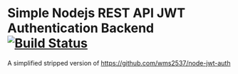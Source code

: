 # Simple Nodejs REST API JWT Authentication Backend [![Build Status](https://jenkins.wmtech.cc/job/simple-nodejs-jwt-auth/job/main/badge/icon)](https://jenkins.wmtech.cc/job/simple-nodejs-jwt-auth/job/main/)
A simplified stripped version of https://github.com/wms2537/node-jwt-auth